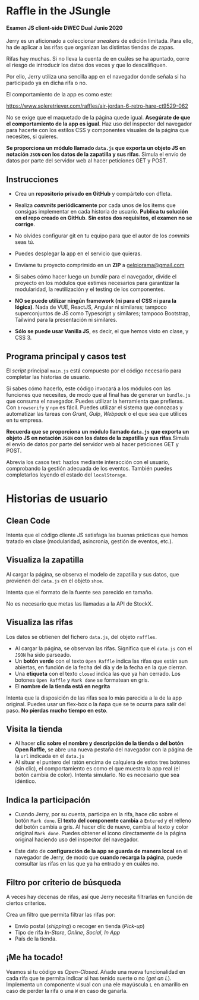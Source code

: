 Raffle in the JSungle
=====================
#### Examen JS client-side DWEC Dual Junio 2020

Jerry es un aficionado a coleccionar _sneakers_ de edición limitada. Para ello, ha de aplicar a las rifas que organizan las distintas tiendas de zapas.

Rifas hay muchas. Si no lleva la cuenta de en cuáles se ha apuntado, corre el riesgo de introducir los datos dos veces y que lo descalifiquen.

Por ello, Jerry utiliza una sencilla app en el navegador donde señala si ha participado ya en dicha rifa o no.

El comportamiento de la app es como este:

https://www.soleretriever.com/raffles/air-jordan-6-retro-hare-ct9529-062

No se exige que el maquetado de la página quede igual. **Asegúrate de que el comportamiento de la app es igual**. Haz uso del inspector del navegador para hacerte con los estilos CSS y componentes visuales de la página que necesites, si quieres.

**Se proporciona un módulo llamado `data.js` que exporta un objeto JS en notación `JSON` con los datos de la zapatilla y sus rifas**. Simula el envío de datos por parte del servidor web al hacer peticiones GET y POST.


## Instrucciones

- Crea un **repositorio privado en GitHub** y compártelo con dfleta.

- Realiza **_commits_ periódicamente** por cada unos de los items que consigas implementar en cada historia de usuario.  **Publica tu solución en el repo creado en GitHub**. **Sin estos dos requisitos, el examen no se corrige**.

- No olvides configurar git en tu equipo para que el autor de los _commits_ seas tú.

- Puedes desplegar la app en el servicio que quieras.

- Envíame tu proyecto comprimido en un **ZIP** a gelpiorama@gmail.com

- Si sabes cómo hacer luego un _bundle_ para el navegador, divide el proyecto en los módulos que estimes necesarios para garantizar la modularidad, la reutilización y el testing de los componentes.

- **NO se puede utilizar ningún framework (ni para el CSS ni para la lógica)**. Nada de VUE, ReactJS, Angular ni similares; tampoco superconjuntos de JS como Typescript y similares; tampoco Bootstrap, Tailwind para la presentación ni similares.

- **Sólo se puede usar Vanilla JS**, es decir, el que hemos visto en clase, y CSS 3.
 

## Programa principal y casos test

El _script_ principal `main.js` está compuesto por el código necesario para completar las historias de usuario.

Si sabes cómo hacerlo, este código invocará a los módulos con las funciones que necesites, de modo que al final has de generar un `bundle.js` que consuma el navegador. Puedes utilizar la herramienta que prefieras. Con `browserify` y `npm` es fácil. Puedes utilizar el sistema que conozcas y automatizar las tareas con _Grunt_, _Gulp_, _Webpack_ o el que sea que utilices en tu empresa.

**Recuerda que se proporciona un módulo llamado `data.js` que exporta un objeto JS en notación `JSON` con los datos de la zapatilla y sus rifas**.Simula el envío de datos por parte del servidor web al hacer peticiones GET y POST.

Abrevia los casos test: hazlos mediante interacción con el usuario, comprobando la gestión adecuada de los eventos. También puedes completarlos leyendo el estado del  `localStorage`.


# Historias de usuario

## Clean Code

Intenta que el código cliente JS satisfaga las buenas prácticas que hemos tratado en clase (modularidad, asincronía, gestión de eventos, etc.). 

## Visualiza la zapatilla 

Al cargar la página, se observa el modelo de zapatilla y sus datos, que provienen del `data.js` en el objeto `shoe`.

Intenta que el formato de la fuente sea parecido en tamaño.

No es necesario que metas las llamadas a la API de StockX. 


## Visualiza las rifas

Los datos se obtienen del fichero `data.js`, del objeto `raffles`.

- Al cargar la página, se observan las rifas. Significa que el `data.js` con el `JSON` ha sido parseado.
- Un **botón verde** con el texto `Open Raffle` indica las rifas que están aun abiertas, en función de la fecha del día y de la fecha en la que cierran.
- Una **etiqueta** con el texto `closed` indica las que ya han cerrado. Los botones `Open Raffle` y `Mark done` se formatean en gris.
- El **nombre de la tienda está en negrita**

Intenta que la disposición de las rifas sea lo más parecida a la de la app original. Puedes usar un flex-box o la ñapa que se te ocurra para salir del paso. **No pierdas mucho tiempo en esto**.


## Visita la tienda

- Al hacer **clic sobre el nombre y descripción de la tienda o del botón Open Raffle**, se abre una nueva pestaña del navegador con la página de la `url` indicada en el `data.js`
- Al situar el puntero del ratón encima de calquiera de estos tres botones (sin clic), el comportamiento es como el que muestra la app real (el botón cambia de color). Intenta simularlo. No es necesario que sea idéntico.

## Indica la participación

- Cuando Jerry, por su cuenta, participa en la rifa, hace clic sobre el botón `Mark done`. El **texto del componente cambia** a `Entered` y el relleno del botón cambia a gris. Al hacer clic de nuevo, cambia al texto y color original `Mark done`. Puedes obtener el icono directamente de la página original haciendo uso del inspector del navegador.

- Este dato de **configuración de la app se guarda de manera local** en el navegador de Jerry, de modo que **cuando recarga la página**, puede consultar las rifas en las que ya ha entrado y en cuáles no.


## Filtro por criterio de búsqueda

A veces hay decenas de rifas, así que Jerry necesita filtrarlas en función de ciertos criterios.

Crea un filtro que permita filtrar las rifas por:

- Envío postal (_shipping_) o recoger en tienda (_Pick-up_)
- Tipo de rifa _In-Store_, _Online_, _Social_, _In App_
- País de la tienda.


## ¡Me ha tocado!

Veamos si tu código es _Open-Closed_.
Añade una nueva funcionalidad en cada rifa que te permita indicar si has tenido suerte o no (_get an L_). Implementa un componente visual con una ele mayúscula `L` en amarillo en caso de perder la rifa o una `W` en caso de ganarla.

